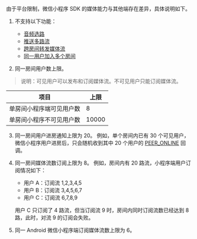 由于平台限制，微信小程序 SDK 的媒体能力与其他端存在差异，具体说明如下。
1. 不支持以下功能：

	- [音频选路](113547)
	- [推送多路流](70139)
	- [跨房间转发媒体流](104398)
	- [同一用户加入多个房间](196844)
	
2. 同一房间用户数上限。
> 说明：可见用户可以发布和订阅媒体流。不可见用户只能订阅媒体流。

| 项目 | 上限 |
| --- | --- |
| 单房间小程序端可见用户数 | 8 |
| 单房间小程序不可见用户数 | 10000 |


3. 同一房间用户进房通知上限为 20。
例如，单个房间内已有 30 个可见用户，微信小程序用户进房后，只会随机收到其中 20 个用户的  [PEER_ONLINE](78566.md#peer-online) 回调。


4. 同一房间媒体流数订阅上限为 8。
例如，房间内有 20 路流，小程序端用户订阅情况如下：

	- 用户 A：订阅流 1,2,3,4,5
	- 用户 B：订阅流 3,4,5,6,7
	- 用户 C：订阅流 6,7,8,9

	用户 C 只订阅了 4 路流，但当订阅流 9 时，房间内同时订阅流数已经达到 8 路，此时，对流 9 的订阅会失败。

5. 同一 Android 微信小程序端订阅媒体流数上限为 6。